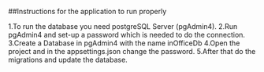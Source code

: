 ##Instructions for the application to run properly


1.To run the database you need postgreSQL Server (pgAdmin4).
2.Run pgAdmin4 and set-up a password which is needed to do the connection.
3.Create a Database in pgAdmin4 with the name inOfficeDb
4.Open the project and in the appsettings.json change the password.
5.After that do the migrations and update the database.